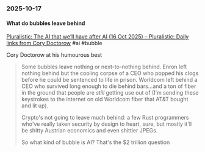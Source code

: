 ### 2025-10-17
#### What do bubbles leave behind
[Pluralistic: The AI that we’ll have after AI (16 Oct 2025) – Pluralistic: Daily links from Cory Doctorow](https://pluralistic.net/2025/10/16/post-ai-ai/) #ai #bubble

Cory Doctorow at his humourous best

> Some bubbles leave nothing or next-to-nothing behind. Enron left nothing behind but the cooling corpse of a CEO who popped his clogs before he could be sentenced to life in prison. Worldcom left behind a CEO who survived long enough to die behind bars…and a ton of fiber in the ground that people are _still_ getting use out of (I'm sending these keystrokes to the internet on old Worldcom fiber that AT&T bought and lit up).
> 
> Crypto's not going to leave much behind: a few Rust programmers who've really taken security by design to heart, sure, but mostly it'll be shitty Austrian economics and even shittier JPEGs.
> 
> So what kind of bubble is AI? That's the $2 trillion question

